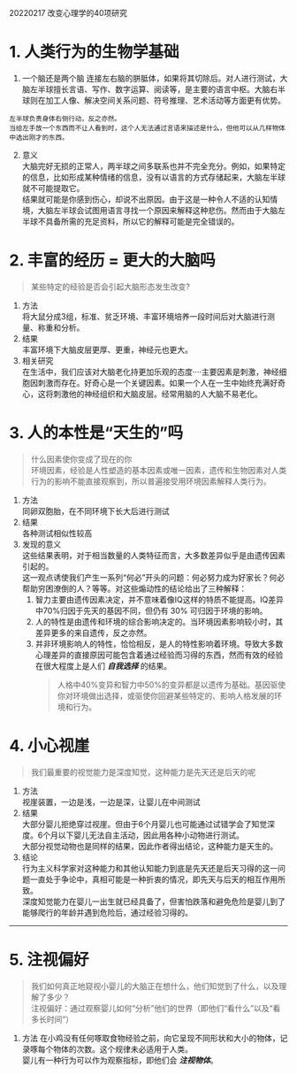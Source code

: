 20220217
改变心理学的40项研究

# 1. 人类行为的生物学基础

1. 一个脑还是两个脑
连接左右脑的胼胝体，如果将其切除后。对人进行测试，大脑左半球擅长言语、写作、数字运算、阅读等，是主要的语言中枢。大脑右半球则在加工人像、解决空间关系问题、符号推理、艺术活动等方面更有优势。  

```text
左半球负责身体右侧行动，反之亦然。
当给左手放一个东西而不让人看到时，这个人无法通过言语来描述是什么，但他可以从几样物体中选出刚才的东西。
```
2. 意义  
大脑完好无损的正常人，两半球之间多联系也并不完全充分。例如，如果特定的信息，比如形成某种情绪的信息，没有以语言的方式存储起来，大脑左半球就不可能提取它。  
结果就可能是你感到伤心，却说不出原因。由于这是一种令人不适的认知情境，大脑左半球会试图用语言寻找一个原因来解释这种悲伤。然而由于大脑左半球不具备所需的充足资料，所以它的解释可能是完全错误的。

# 2. 丰富的经历 = 更大的大脑吗
> 某些特定的经验是否会引起大脑形态发生改变?
1. 方法  
将大鼠分成3组，标准、贫乏环境、丰富环境培养一段时间后对大脑进行测量、称重和分析。
2. 结果  
丰富环境下大脑皮层更厚、更重，神经元也更大。
3. 相关研究  
在生活中，我们应该对大脑老化持更加乐观的态度····主要因素是刺激，神经细胞因刺激而存在。好奇心是一个关键因素。如果一个人在一生中始终充满好奇心，这将刺激他的神经组织和大脑皮层。经常用脑的人大脑不易老化。

# 3. 人的本性是“天生的”吗
> 什么因素使你变成了现在的你  
> 环境因素，经验是人性塑造的基本因素或唯一因素，遗传和生物因素对人类行为的影响不能直接观察到，所以普遍接受用环境因素解释人类行为。
1. 方法  
同卵双胞胎，在不同环境下长大后进行测试
2. 结果  
各种测试相似性较高  
3. 发现的意义  
这些结果表明，对于相当数量的人类特征而言，大多数差异似乎是由遗传因素引起的。  
这一观点诱使我们产生一系列“何必”开头的问题：何必努力成为好家长？何必帮助穷困潦倒的人？等等。对这些煽动性的结论给出了三种解释：  
    1. 智力主要由遗传因素决定，并不意味着像IQ这样的特质不能提高。IQ差异中70%归因于先天的基因不同，但仍有 30% 可归因于环境的影响。  
    2. 人的特性是由遗传和环境的综合影响决定的。当环境因素影响较小时，其差异更多的来自遗传，反之亦然。  
    3. 并非环境影响人的特性，恰恰相反，是人的特性影响着环境。导致大多数心理差异的直接原因可能包含着通过经验而习得的东西，然而有效的经验在很大程度上是人们 ***自我选择*** 的结果。  
        > 人格中40%变异和智力中50%的变异都是以遗传为基础。基因驱使你对环境做出选择，或驱使你回避某些特定的、影响人格发展的环境和行为。

# 4. 小心视崖
> 我们最重要的视觉能力是深度知觉，这种能力是先天还是后天的呢  
1. 方法  
视崖装置，一边是浅，一边是深，让婴儿在中间测试  
2. 结果  
大部分婴儿拒绝穿过视崖。但由于6个月婴儿也可能通过试错学会了知觉深度。6个月以下婴儿无法自主活动，因此用各种小动物进行测试。  
大部分视觉动物也是同样的结果，因此作者得出结论，这种能力是天生的。  
3. 结论  
行为主义科学家对这种能力和其他认知能力到底是先天还是后天习得的这一问题一直处于争论中，真相可能是一种折衷的情况，即先天与后天的相互作用所致。  
深度知觉能力在婴儿一出生就已经具备了，但害怕跌落和避免危险是婴儿到了能够爬行的年龄并遇到危险后，通过经验习得的。


***

# 5. 注视偏好
> 我们如何真正地窥视小婴儿的大脑正在想什么，他们知觉到了什么，以及理解了多少？  
> 注视偏好：通过观察婴儿如何“分析”他们的世界（即他们“看什么”以及“看多长时间”）  
1. 方法
在小鸡没有任何啄取食物经验之前，向它呈现不同形状和大小的物体，记录啄每个物体的次数。这个规律未必适用于人类。  
婴儿有一种行为可以作为观察指标，即他们会 ***注视物体***。


